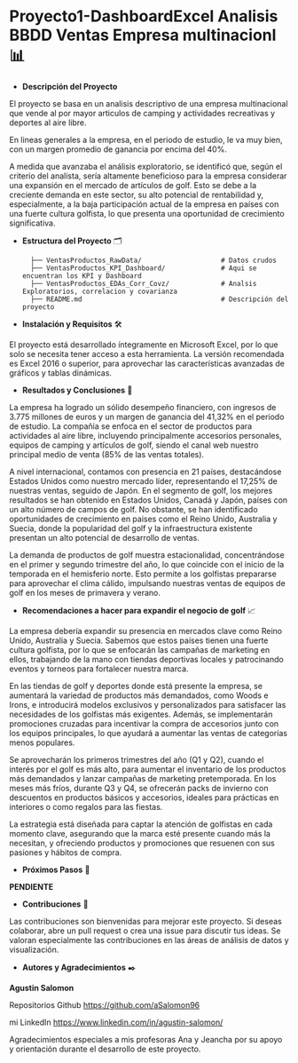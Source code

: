 # Proyecto1-DashboardExcel Analisis BBDD Ventas Empresa multinacionl 📊 

- **Descripción del Proyecto**

El proyecto se basa en un analisis descriptivo de una empresa multinacional que vende al por mayor articulos de camping y actividades recreativas y deportes al aire libre.

En lineas generales a la empresa, en el periodo de estudio, le va muy bien, con un margen promedio de ganancia por encima del 40%. 

A medida que avanzaba el análisis exploratorio, se identificó que, según el criterio del analista, sería altamente beneficioso para la empresa considerar una expansión en el mercado de artículos de golf. Esto se debe a la creciente demanda en este sector, su alto potencial de rentabilidad y, especialmente, a la baja participación actual de la empresa en países con una fuerte cultura golfista, lo que presenta una oportunidad de crecimiento significativa.

- **Estructura del Proyecto** 🗂️

        ├── VentasProductos_RawData/                    # Datos crudos
        ├── VentasProductos_KPI_Dashboard/              # Aqui se encuentran los KPI y Dashboard
        ├── VentasProductos_EDAs_Corr_Covz/             # Analsis Exploratorios, correlacion y covarianza
        ├── README.md                                   # Descripción del proyecto

- **Instalación y Requisitos** 🛠️

El proyecto está desarrollado íntegramente en Microsoft Excel, por lo que solo se necesita tener acceso a esta herramienta. La versión recomendada es Excel 2016 o superior, para aprovechar las características avanzadas de gráficos y tablas dinámicas.

- **Resultados y Conclusiones** 🧐

La empresa ha logrado un sólido desempeño financiero, con ingresos de 3.775 millones de euros y un margen de ganancia del 41,32% en el periodo de estudio. La compañia se enfoca en el sector de productos para actividades al aire libre, incluyendo principalmente accesorios personales, equipos de camping y artículos de golf, siendo el canal web nuestro principal medio de venta (85% de las ventas totales).

A nivel internacional, contamos con presencia en 21 países, destacándose Estados Unidos como nuestro mercado líder, representando el 17,25% de nuestras ventas, seguido de Japón. En el segmento de golf, los mejores resultados se han obtenido en Estados Unidos, Canadá y Japón, países con un alto número de campos de golf. No obstante, se han identificado oportunidades de crecimiento en paises como el Reino Unido, Australia y Suecia, donde la popularidad del golf y la infraestructura existente presentan un alto potencial de desarrollo de ventas.

La demanda de productos de golf muestra estacionalidad, concentrándose en el primer y segundo trimestre del año, lo que coincide con el inicio de la temporada en el hemisferio norte. Esto permite a los golfistas prepararse para aprovechar el clima cálido, impulsando nuestras ventas de equipos de golf en los meses de primavera y verano.

- **Recomendaciones a hacer para expandir el negocio de golf** 📈

La empresa debería expandir su presencia en mercados clave como Reino Unido, Australia y Suecia. Sabemos que estos países tienen una fuerte cultura golfista, por lo que se enfocarán las campañas de marketing en ellos, trabajando de la mano con tiendas deportivas locales y patrocinando eventos y torneos para fortalecer nuestra marca.

En las tiendas de golf y deportes donde está presente la empresa, se aumentará la variedad de productos más demandados, como Woods e Irons, e introducirá modelos exclusivos y personalizados para satisfacer las necesidades de los golfistas más exigentes. Además, se implementarán promociones cruzadas para incentivar la compra de accesorios junto con los equipos principales, lo que ayudará a aumentar las ventas de categorías menos populares.

Se aprovecharán los primeros trimestres del año (Q1 y Q2), cuando el interés por el golf es más alto, para aumentar el inventario de los productos más demandados y lanzar campañas de marketing pretemporada. En los meses más fríos, durante Q3 y Q4, se ofrecerán packs de invierno con descuentos en productos básicos y accesorios, ideales para prácticas en interiores o como regalos para las fiestas.

La estrategia está diseñada para captar la atención de golfistas en cada momento clave, asegurando que la marca esté presente cuando más la necesitan, y ofreciendo productos y promociones que resuenen con sus pasiones y hábitos de compra.

- **Próximos Pasos** 🔄 

**PENDIENTE**

- **Contribuciones** 🤝 

Las contribuciones son bienvenidas para mejorar este proyecto. Si deseas colaborar, abre un pull request o crea una issue para discutir tus ideas. Se valoran especialmente las contribuciones en las áreas de análisis de datos y visualización.

- **Autores y Agradecimientos** ✒️ 

**Agustin Salomon**

Repositorios Github
https://github.com/aSalomon96

mi LinkedIn https://www.linkedin.com/in/agustin-salomon/

Agradecimientos especiales a mis profesoras Ana y Jeancha por su apoyo y orientación durante el desarrollo de este proyecto.